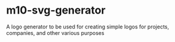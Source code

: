 # m10-svg-generator
A logo generator to be used for creating simple logos for projects, companies, and other various purposes
